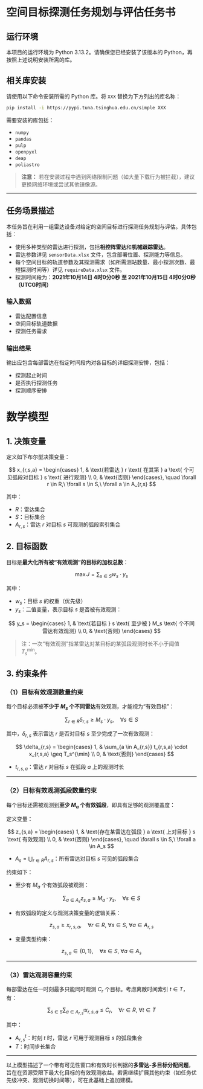 # 空间目标探测任务规划与评估任务书

## 运行环境
本项目的运行环境为 Python 3.13.2。请确保您已经安装了该版本的 Python，再按照上述说明安装所需的库。

## 相关库安装

请使用以下命令安装所需的 Python 库。将 `XXX` 替换为下方列出的库名称：

```bash
pip install -i https://pypi.tuna.tsinghua.edu.cn/simple XXX
```

需要安装的库包括：

- `numpy`
- `pandas`
- `pulp`
- `openpyxl`
- `deap`
- `poliastro`

> **注意：** 若在安装过程中遇到网络限制问题（如大量下载行为被拦截），建议更换网络环境或尝试其他镜像源。

---

## 任务场景描述

本任务旨在利用一组雷达设备对给定的空间目标进行探测任务规划与评估。具体包括：

- 使用多种类型的雷达进行探测，包括**相控阵雷达**和**机械跟踪雷达**。
- 雷达参数详见 `sensorData.xlsx` 文件，包含部署位置、探测能力等信息。
- 每个空间目标的轨道参数及其探测需求（如所需测站数量、最小探测次数、最短探测时间等）详见 `requireData.xlsx` 文件。
- 探测时间段为：**2021年10月14日 4时0分0秒 至 2021年10月15日 4时0分0秒（UTCG时间）**

### 输入数据

- 雷达配置信息
- 空间目标轨道数据
- 探测任务需求

### 输出结果

输出应包含每部雷达在指定时间段内对各目标的详细探测安排，包括：

- 探测起止时间
- 是否执行探测任务
- 探测顺序安排

# 数学模型

## 1. 决策变量

定义如下布尔型决策变量：

$$
x_{r,s,a} = 
\begin{cases}
1, & \text{若雷达 } r \text{ 在其第 } a \text{ 个可见弧段对目标 } s \text{ 进行观测} \\
0, & \text{否则}
\end{cases}, \quad \forall r \in R,\ \forall s \in S,\ \forall a \in A_{r,s}
$$

其中：

* $R$：雷达集合
* $S$：目标集合
* $A_{r,s}$：雷达 $r$ 对目标 $s$ 可观测的弧段索引集合

## 2. 目标函数

目标是**最大化所有被“有效观测”的目标的加权总数**：

$$
\max J = \sum_{s \in S} w_s \cdot y_s
$$

其中：

* $w_s$：目标 $s$ 的权重（优先级）
* $y_s$：二值变量，表示目标 $s$ 是否被有效观测：

$$
y_s = 
\begin{cases}
1, & \text{若目标 } s \text{ 至少被 } M_s \text{ 个不同雷达有效观测} \\
0, & \text{否则}
\end{cases}
$$

> 注：一次“有效观测”指某雷达对某目标的某弧段观测时长不小于阈值 $T_s^{\min}$。

## 3. 约束条件

### （1）目标有效观测数量约束

每个目标必须被**不少于 $M_s$ 个不同雷达**有效观测，才能视为“有效目标”：

$$
\sum_{r \in R} \delta_{r,s} \geq M_s \cdot y_s, \quad \forall s \in S
$$

其中，$\delta_{r,s}$ 表示雷达 $r$ 是否对目标 $s$ 至少完成了一次有效观测：

$$
\delta_{r,s} = 
\begin{cases}
1, & \sum_{a \in A_{r,s}} t_{r,s,a} \cdot x_{r,s,a} \geq T_s^{\min} \\
0, & \text{否则}
\end{cases}
$$

* $t_{r,s,a}$：雷达 $r$ 对目标 $s$ 在弧段 $a$ 上的观测时长

---

### （2）目标有效观测弧段数量约束

每个目标还需被观测到**至少 $M_a$ 个有效弧段**，即具有足够的观测覆盖度：

定义变量：

$$
z_{s,a} = 
\begin{cases}
1, & \text{存在某雷达在弧段 } a \text{ 上对目标 } s \text{ 有效观测} \\
0, & \text{否则}
\end{cases}, \quad \forall s \in S,\ \forall a \in A_s
$$

* $A_s = \bigcup_{r \in R} A_{r,s}$：所有雷达对目标 $s$ 可见的弧段集合

约束如下：

* 至少有 $M_a$ 个有效弧段被观测：

$$
\sum_{a \in A_s} z_{s,a} \geq M_a \cdot y_s, \quad \forall s \in S
$$

* 有效弧段的定义与观测决策变量的逻辑关系：

$$
z_{s,a} \geq x_{r,s,a}, \quad \forall r \in R,\ \forall s \in S,\ \forall a \in A_{r,s}
$$

* 变量类型约束：

$$
z_{s,a} \in \{0,1\}, \quad \forall s \in S,\ \forall a \in A_s
$$

---

### （3）雷达观测容量约束

每部雷达在任一时刻最多只能同时观测 $C_r$ 个目标。考虑离散时间索引 $t \in T$，有：

$$
\sum_{s \in S} \sum_{a \in A_{r,s}^t} x_{r,s,a} \leq C_r, \quad \forall r \in R,\ \forall t \in T
$$

其中：

* $A_{r,s}^t$：时刻 $t$ 时，雷达 $r$ 可用于观测目标 $s$ 的弧段集合
* $T$：时间步长集合

---

以上模型描述了一个带有可见性窗口和有效时长判据的**多雷达-多目标分配问题**，旨在在资源受限下最大化目标的有效观测收益。若需继续扩展其他约束（如任务优先级冲突、观测切换时间等），可在此基础上追加建模。


